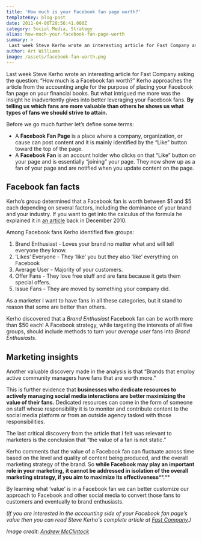 ```yaml
---
title: 'How much is your Facebook fan page worth?'
templateKey: blog-post
date: 2011-04-06T20:56:41.000Z
category: Social Media, Strategy
alias: how-much-your-facebook-fan-page-worth
summary: > 
 Last week Steve Kerho wrote an interesting article for Fast Company asking the question: "How much is a Facebook fan worth?" Kerho approaches the article from the accounting angle for the purpose of placing your Facebook fan page on your financial books. But what intrigued me more was the insight he inadvertently gives into better leveraging your Facebook fans. By telling us which fans are more valuable than others he shows us what types of fans we should strive to attain.
author: Art Williams
image: /assets/facebook-fan-worth.png
---
```


Last week Steve Kerho wrote an interesting article for Fast Company asking the question: “How much is a Facebook fan worth?” Kerho approaches the article from the accounting angle for the purpose of placing your Facebook fan page on your financial books. But what intrigued me more was the insight he inadvertently gives into better leveraging your Facebook fans. **By telling us which fans are more valuable than others he shows us what types of fans we should strive to attain.**

Before we go much further let’s define some terms:

*   A **Facebook Fan Page** is a place where a company, organization, or cause can post content and it is mainly identified by the “Like” button toward the top of the page.
*   A **Facebook Fan** is an account holder who clicks on that “Like” button on your page and is essentially “joining” your page. They now show up as a fan of your page and are notified when you update content on the page.

Facebook fan facts
------------------

Kerho’s group determined that a Facebook fan is worth between $1 and $5 each depending on several factors, including the dominance of your brand and your industry. If you want to get into the calculus of the formula he explained it in [an article](http://www.fastcompany.com/1709775/predicting-growth-your-social-network) back in December 2010.

Among Facebook fans Kerho identified five groups:

1.  Brand Enthusiast - Loves your brand no matter what and will tell everyone they know.
2.  ‘Likes’ Everyone - They ‘like’ you but they also ‘like’ everything on Facebook
3.  Average User - Majority of your customers.
4.  Offer Fans - They love free stuff and are fans because it gets them special offers.
5.  Issue Fans - They are moved by something your company did.

As a marketer I want to have fans in all these categories, but it stand to reason that some are better than others.

Kerho discovered that a _Brand Enthusiast_ Facebook fan can be worth more than $50 each! A Facebook strategy, while targeting the interests of all five groups, should include methods to turn your _average user_ fans into _Brand Enthusiasts_.

Marketing insights
------------------

Another valuable discovery made in the analysis is that “Brands that employ active community managers have fans that are worth more.”

This is further evidence that **businesses who dedicate resources to actively managing social media interactions are better maximizing the value of their fans.** Dedicated resources can come in the form of someone on staff whose responsibility it is to monitor and contribute content to the social media platform or from an outside agency tasked with those responsibilities.

The last critical discovery from the article that I felt was relevant to marketers is the conclusion that “the value of a fan is not static.”

Kerho comments that the value of a Facebook fan can fluctuate across time based on the level and quality of content being produced, and the overall marketing strategy of the brand. So **while Facebook may play an important role in your marketing,** **it cannot be addressed in isolation of the overall marketing strategy, if you aim to maximize its effectiveness****.**

By learning what ‘value’ is in a Facebook fan we can better customize our approach to Facebook and other social media to convert those fans to customers and eventually to brand enthusiasts. 

_(If you are interested in the accounting side of your Facebook fan page’s value then you can read Steve Kerho's complete article at [Fast Company](http://www.fastcompany.com/1743875/your-brand-has-thousands-facebook-fans-how-much-worth).)_

_Image credit: [Andrew McClintock](http://www.andrewmcclintock.com/about)_